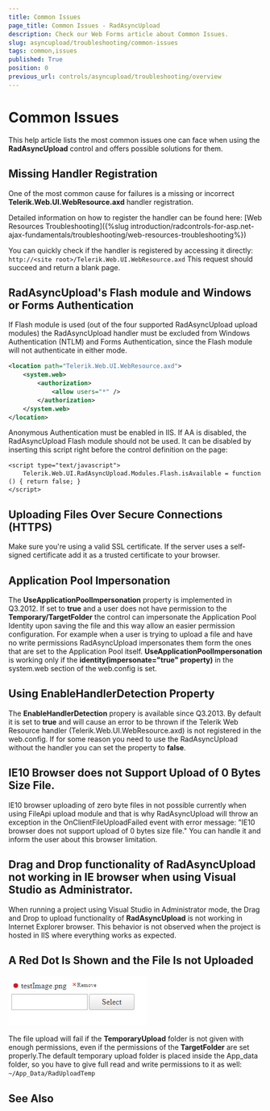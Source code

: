 ```yaml
---
title: Common Issues
page_title: Common Issues - RadAsyncUpload
description: Check our Web Forms article about Common Issues.
slug: asyncupload/troubleshooting/common-issues
tags: common,issues
published: True
position: 0
previous_url: controls/asyncupload/troubleshooting/overview
---
```


# Common Issues

This help article lists the most common issues one can face when using the **RadAsyncUpload** control and offers possible solutions for them.


##  Missing Handler Registration

One of the most common cause for failures is a missing or incorrect **Telerik.Web.UI.WebResource.axd** handler registration.

Detailed information on how to register the handler can be found here: [Web Resources Troubleshooting]({%slug introduction/radcontrols-for-asp.net-ajax-fundamentals/troubleshooting/web-resources-troubleshooting%})

You can quickly check if the handler is registered by accessing it directly: `http://<site root>/Telerik.Web.UI.WebResource.axd` This request should succeed and return a blank page.

## RadAsyncUpload's Flash module and Windows or Forms Authentication

If Flash module is used (out of the four supported RadAsyncUpload upload modules) the RadAsyncUpload handler must be excluded from Windows Authentication (NTLM) and Forms Authentication, since the Flash module will not authenticate in either mode.	


````XML
<location path="Telerik.Web.UI.WebResource.axd">   
    <system.web>       
        <authorization>
            <allow users="*" />       
        </authorization>   
    </system.web>
</location> 
````

Anonymous Authentication must be enabled in IIS. If AA is disabled, the RadAsyncUpload Flash module should not be used. It can be disabled by inserting this script right before the control definition on the page:


````ASP.NET
<script type="text/javascript">
    Telerik.Web.UI.RadAsyncUpload.Modules.Flash.isAvailable = function () { return false; }
</script> 
````

## Uploading Files Over Secure Connections (HTTPS)

Make sure you're using a valid SSL certificate. If the server uses a self-signed certificate add it as a trusted certificate to your browser.

## Application Pool Impersonation

The **UseApplicationPoolImpersonation** property is implemented in Q3.2012. If set to **true** and a user does not have permission to the **Temporary/TargetFolder** the control can impersonate the Application Pool Identity upon saving the file and this way allow an easier permission configuration. For example when a user is trying to upload a file and have no write permissions RadAsyncUpload impersonates them form the ones that are set to the Application Pool itself. **UseApplicationPoolImpersonation** is working only if the **identity(impersonate="true" property)** in the system.web section of the web.config is set. 

## Using EnableHandlerDetection Property

The **EnableHandlerDetection** propery is available since Q3.2013. By default it is set to **true** and will cause an error to be thrown if the Telerik Web Resource handler (Telerik.Web.UI.WebResource.axd) is not registered in the web.config. If for some reason you need to use the RadAsyncUpload without the handler you can set the property to **false**.

## IE10 Browser does not Support Upload of 0 Bytes Size File.

IE10 browser uploading of zero byte files in not possible currently when using FileApi upload module and that is why RadAsyncUpload will throw an exception in the OnClientFileUploadFailed event with error message: "IE10 browser does not support upload of 0 bytes size file." You can handle it and inform the user about this browser limitation.

## Drag and Drop functionality of RadAsyncUpload not working in IE browser when using Visual Studio as Administrator.

When running a project using Visual Studio in Administrator mode, the Drag and Drop to upload functionality of **RadAsyncUpload** is not working in Internet Explorer browser. This behavior is not observed when the project is hosted in IIS where everything works as expected.

## A Red Dot Is Shown and the File Is not Uploaded

![Failing Upload](../images/asyncupload-overview_troubleshooting.png)

The file upload will fail if the **TemporaryUpload** folder is not given with enough permissions, even if the permissions of the **TargetFolder** are set properly.The default temporary upload folder is placed inside the App_data folder, so you have to give full read and write permissions to it as well:
`~/App_Data/RadUploadTemp `

## See Also
